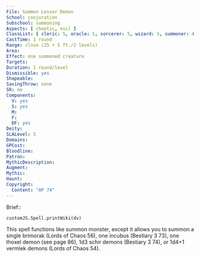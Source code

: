 ```yaml
---
File: Summon Lesser Demon
School: conjuration
Subschool: summoning
Aspects: [ chaotic, evil ]
ClassList: { cleric: 5, oracle: 5, sorcerer: 5, wizard: 5, summoner: 4, unchained summoner: 4, witch: 5 }
CastTime: 1 round
Range: close (25 + 5 ft./2 levels)
Area: 
Effect: one summoned creature
Targets: 
Duration: 1 round/level
Dismissible: yes
Shapeable: 
SavingThrow: none
SR: no
Components:
  V: yes
  S: yes
  M: 
  F: 
  DF: yes
Deity: 
SLALevel: 5
Domains: 
GPCost: 
Bloodline: 
Patron: 
MythicDescription: 
Augment: 
Mythic: 
Haunt: 
Copyright:
  Content: "AP 74"
---
```

Brief:: 

```dataviewjs
customJS.Spell.printWiki(dv)
```

This spell functions like summon monster, except it allows you to summon a single brimorak (Lords of Chaos 56), one incubus (Bestiary 3 73), one thoxel demon (see page 86), 1d3 schir demons (Bestiary 3 74), or 1d4+1 vermlek demons (Lords of Chaos 54).

